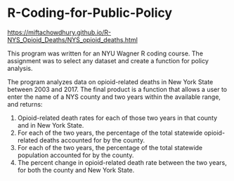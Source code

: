 # R-Coding-for-Public-Policy

https://miftachowdhury.github.io/R-NYS_Opioid_Deaths/NYS_opioid_deaths.html

This program was written for an NYU Wagner R coding course. The assignment was to select any dataset and create a function for policy analysis. 

The program analyzes data on opioid-related deaths in New York State between 2003 and 2017. The final product is a function that allows a user to enter the name of a NYS county and two years within the available range, and returns:
1) Opioid-related death rates for each of those two years in that county and in New York State.
3) For each of the two years, the percentage of the total statewide opioid-related deaths accounted for by the county. 
3) For each of the two years, the percentage of the total statewide population accounted for by the county.
4) The percent change in opioid-related death rate between the two years, for both the county and New York State.
